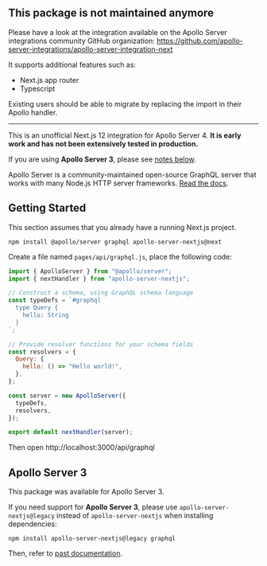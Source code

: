 ## This package is not maintained anymore

Please have a look at the integration available on the Apollo Server integrations community GitHub organization: https://github.com/apollo-server-integrations/apollo-server-integration-next

It supports additional features such as:
- Next.js app router
- Typescript

Existing users should be able to migrate by replacing the import in their Apollo handler.

---

This is an unofficial Next.js 12 integration for Apollo Server 4. **It is early work and has not been extensively tested in production.**

If you are using **Apollo Server 3**, please see [notes below](#apollo-server-3).

Apollo Server is a community-maintained open-source GraphQL server that works with many Node.js HTTP server frameworks. [Read the docs](https://www.apollographql.com/docs/apollo-server).

## Getting Started

This section assumes that you already have a running Next.js project.

```shell
npm install @apollo/server graphql apollo-server-nextjs@next
```

Create a file named `pages/api/graphql.js`, place the following code:

```js
import { ApolloServer } from "@apollo/server";
import { nextHandler } from "apollo-server-nextjs";

// Construct a schema, using GraphQL schema language
const typeDefs = `#graphql
  type Query {
    hello: String
  }
`;

// Provide resolver functions for your schema fields
const resolvers = {
  Query: {
    hello: () => "Hello world!",
  },
};

const server = new ApolloServer({
  typeDefs,
  resolvers,
});

export default nextHandler(server);
```

Then open http://localhost:3000/api/graphql

## Apollo Server 3

This package was available for Apollo Server 3.

If you need support for **Apollo Server 3**, please use `apollo-server-nextjs@legacy` instead of `apollo-server-nextjs` when installing dependencies:

```shell
npm install apollo-server-nextjs@legacy graphql
```

Then, refer to [past documentation](https://github.com/apuyou/apollo-server-nextjs/blob/562852ae476a5db19e96d81b2f8f242ea77cc10e/README.md).
